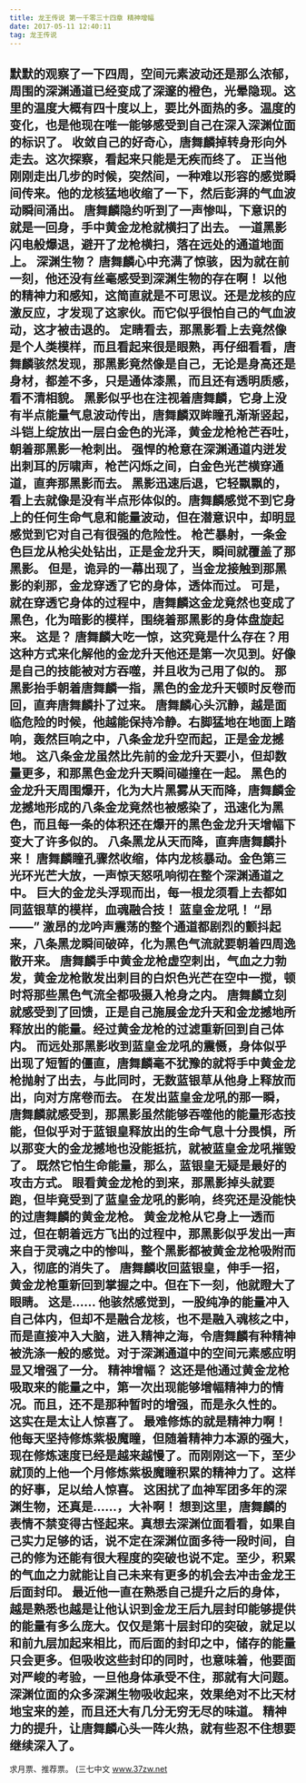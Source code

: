 ```yaml
---
title: 龙王传说 第一千零三十四章 精神增幅
date: 2017-05-11 12:40:11
tag: 龙王传说
---
```


默默的观察了一下四周，空间元素波动还是那么浓郁，周围的深渊通道已经变成了深邃的橙色，光晕隐现。这里的温度大概有四十度以上，要比外面热的多。温度的变化，也是他现在唯一能够感受到自己在深入深渊位面的标识了。
收敛自己的好奇心，唐舞麟掉转身形向外走去。这次探察，看起来只能是无疾而终了。
正当他刚刚走出几步的时候，突然间，一种难以形容的感觉瞬间传来。他的龙核猛地收缩了一下，然后彭湃的气血波动瞬间涌出。
唐舞麟隐约听到了一声惨叫，下意识的就是一回身，手中黄金龙枪就横扫了出去。
一道黑影闪电般爆退，避开了龙枪横扫，落在远处的通道地面上。
深渊生物？
唐舞麟心中充满了惊骇，因为就在前一刻，他还没有丝毫感受到深渊生物的存在啊！
以他的精神力和感知，这简直就是不可思议。还是龙核的应激反应，才发现了这家伙。而它似乎很怕自己的气血波动，这才被击退的。
定睛看去，那黑影看上去竟然像是个人类模样，而且看起来很是眼熟，再仔细看看，唐舞麟骇然发现，那黑影竟然像是自己，无论是身高还是身材，都差不多，只是通体漆黑，而且还有透明质感，看不清相貌。
黑影似乎也在注视着唐舞麟，它身上没有半点能量气息波动传出，唐舞麟双眸瞳孔渐渐竖起，斗铠上绽放出一层白金色的光泽，黄金龙枪枪芒吞吐，朝着那黑影一枪刺出。
强悍的枪意在深渊通道内迸发出刺耳的厉啸声，枪芒闪烁之间，白金色光芒横穿通道，直奔那黑影而去。
黑影迅速后退，它轻飘飘的，看上去就像是没有半点形体似的。唐舞麟感觉不到它身上的任何生命气息和能量波动，但在潜意识中，却明显感觉到它对自己有很强的危险性。
枪芒暴射，一条金色巨龙从枪尖处钻出，正是金龙升天，瞬间就覆盖了那黑影。
但是，诡异的一幕出现了，当金龙接触到那黑影的刹那，金龙穿透了它的身体，透体而过。
可是，就在穿透它身体的过程中，唐舞麟这金龙竟然也变成了黑色，化为暗影的模样，围绕着那黑影的身体盘旋起来。
这是？
唐舞麟大吃一惊，这究竟是什么存在？用这种方式来化解他的金龙升天他还是第一次见到。好像是自己的技能被对方吞噬，并且收为己用了似的。
那黑影抬手朝着唐舞麟一指，黑色的金龙升天顿时反卷而回，直奔唐舞麟扑了过来。
唐舞麟心头沉静，越是面临危险的时候，他越能保持冷静。右脚猛地在地面上踏响，轰然巨响之中，八条金龙升空而起，正是金龙撼地。
这八条金龙虽然比先前的金龙升天要小，但却数量更多，和那黑色金龙升天瞬间碰撞在一起。
黑色的金龙升天周围爆开，化为大片黑雾从天而降，唐舞麟金龙撼地形成的八条金龙竟然也被感染了，迅速化为黑色，而且每一条的体积还在爆开的黑色金龙升天增幅下变大了许多似的。
八条黑龙从天而降，直奔唐舞麟扑来！
唐舞麟瞳孔骤然收缩，体内龙核暴动。金色第三光环光芒大放，一声惊天怒吼响彻在整个深渊通道之中。
巨大的金龙头浮现而出，每一根龙须看上去都如同蓝银草的模样，血魂融合技！
蓝皇金龙吼！
“昂——”
激昂的龙吟声震荡的整个通道都剧烈的颤抖起来，八条黑龙瞬间破碎，化为黑色气流就要朝着四周逸散开来。
唐舞麟手中黄金龙枪虚空刺出，气血之力勃发，黄金龙枪散发出刺目的白炽色光芒在空中一搅，顿时将那些黑色气流全都吸摄入枪身之内。
唐舞麟立刻就感受到了回馈，正是自己施展金龙升天和金龙撼地所释放出的能量。经过黄金龙枪的过滤重新回到自己体内。
而远处那黑影收到蓝皇金龙吼的震慑，身体似乎出现了短暂的僵直，唐舞麟毫不犹豫的就将手中黄金龙枪抛射了出去，与此同时，无数蓝银草从他身上释放而出，向对方席卷而去。
在发出蓝皇金龙吼的那一瞬，唐舞麟就感受到，那黑影虽然能够吞噬他的能量形态技能，但似乎对于蓝银皇释放出的生命气息十分畏惧，所以那变大的金龙撼地也没能抵抗，就被蓝皇金龙吼摧毁了。
既然它怕生命能量，那么，蓝银皇无疑是最好的攻击方式。
眼看黄金龙枪的到来，那黑影掉头就要跑，但毕竟受到了蓝皇金龙吼的影响，终究还是没能快的过唐舞麟的黄金龙枪。
黄金龙枪从它身上一透而过，但在朝着远方飞出的过程中，那黑影似乎发出一声来自于灵魂之中的惨叫，整个黑影都被黄金龙枪吸附而入，彻底的消失了。
唐舞麟收回蓝银皇，伸手一招，黄金龙枪重新回到掌握之中。但在下一刻，他就瞪大了眼睛。
这是……
他骇然感觉到，一股纯净的能量冲入自己体内，但却不是融合龙核，也不是融入魂核之中，而是直接冲入大脑，进入精神之海，令唐舞麟有种精神被洗涤一般的感觉。对于深渊通道中的空间元素感应明显又增强了一分。
精神增幅？
这还是他通过黄金龙枪吸取来的能量之中，第一次出现能够增幅精神力的情况。而且，还不是那种暂时的增强，而是永久性的。
这实在是太让人惊喜了。
最难修炼的就是精神力啊！他每天坚持修炼紫极魔瞳，但随着精神力本源的强大，现在修炼速度已经是越来越慢了。而刚刚这一下，至少就顶的上他一个月修炼紫极魔瞳积累的精神力了。这样的好事，足以给人惊喜。
这困扰了血神军团多年的深渊生物，还真是……，大补啊！
想到这里，唐舞麟的表情不禁变得古怪起来。真想去深渊位面看看，如果自己实力足够的话，说不定在深渊位面多待一段时间，自己的修为还能有很大程度的突破也说不定。至少，积累的气血之力就能让自己未来有更多的机会去冲击金龙王后面封印。
最近他一直在熟悉自己提升之后的身体，越是熟悉也越是让他认识到金龙王后九层封印能够提供的能量有多么庞大。仅仅是第十层封印的突破，就足以和前九层加起来相比，而后面的封印之中，储存的能量只会更多。但吸收这些封印的同时，也意味着，他要面对严峻的考验，一旦他身体承受不住，那就有大问题。
深渊位面的众多深渊生物吸收起来，效果绝对不比天材地宝来的差，而且还大有几分无穷无尽的味道。
精神力的提升，让唐舞麟心头一阵火热，就有些忍不住想要继续深入了。
-------------------------------------
求月票、推荐票。
(三七中文 www.37zw.net